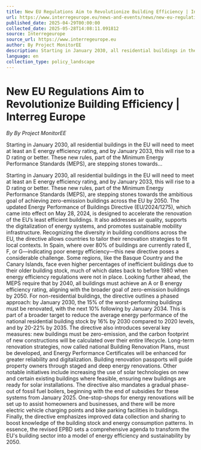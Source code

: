 ```yaml
---
title: New EU Regulations Aim to Revolutionize Building Efficiency | Interreg Europe
url: https://www.interregeurope.eu/news-and-events/news/new-eu-regulations-aim-to-revolutionize-building-efficiency
published_date: 2025-04-29T00:00:00
collected_date: 2025-05-28T14:08:11.091812
source: Interregeurope
source_url: https://www.interregeurope.eu
author: By Project MonitorEE
description: Starting in January 2030, all residential buildings in the EU will need to meet at least an E energy efficiency rating, and by January 2033, this will rise to a D rating or better. These new rules, part of the Minimum Energy Performance Standards (MEPS), are stepping stones towards...
language: en
collection_type: policy_landscape
---
```


# New EU Regulations Aim to Revolutionize Building Efficiency | Interreg Europe

*By By Project MonitorEE*

Starting in January 2030, all residential buildings in the EU will need to meet at least an E energy efficiency rating, and by January 2033, this will rise to a D rating or better. These new rules, part of the Minimum Energy Performance Standards (MEPS), are stepping stones towards...

Starting in January 2030, all residential buildings in the EU will need to meet at least an E energy efficiency rating, and by January 2033, this will rise to a D rating or better. These new rules, part of the Minimum Energy Performance Standards (MEPS), are stepping stones towards the ambitious goal of achieving zero-emission buildings across the EU by 2050. 
 The updated Energy Performance of Buildings Directive (EU/2024/1275), which came into effect on May 28, 2024, is designed to accelerate the renovation of the EU’s least efficient buildings. It also addresses air quality, supports the digitalization of energy systems, and promotes sustainable mobility infrastructure. Recognizing the diversity in building conditions across the EU, the directive allows countries to tailor their renovation strategies to fit local contexts. 
 In Spain, where over 80% of buildings are currently rated E, F, or G—indicating poor energy efficiency—this new directive poses a considerable challenge. Some regions, like the Basque Country and the Canary Islands, face even higher percentages of inefficient buildings due to their older building stock, much of which dates back to before 1980 when energy efficiency regulations were not in place. 
 Looking further ahead, the MEPS require that by 2040, all buildings must achieve an A or B energy efficiency rating, aligning with the broader goal of zero-emission buildings by 2050. For non-residential buildings, the directive outlines a phased approach: by January 2030, the 15% of the worst-performing buildings must be renovated, with the next 10% following by January 2034. This is part of a broader target to reduce the average energy performance of the national residential building stock by 16% by 2030 compared to 2020 levels, and by 20-22% by 2035. 
 The directive also introduces several key measures: new buildings must be zero-emission, and the carbon footprint of new constructions will be calculated over their entire lifecycle. Long-term renovation strategies, now called national Building Renovation Plans, must be developed, and Energy Performance Certificates will be enhanced for greater reliability and digitalization. Building renovation passports will guide property owners through staged and deep energy renovations. 
 Other notable initiatives include increasing the use of solar technologies on new and certain existing buildings where feasible, ensuring new buildings are ready for solar installations. The directive also mandates a gradual phase-out of fossil fuel boilers, beginning with the end of subsidies for these systems from January 2025. One-stop-shops for energy renovations will be set up to assist homeowners and businesses, and there will be more electric vehicle charging points and bike parking facilities in buildings. 
 Finally, the directive emphasizes improved data collection and sharing to boost knowledge of the building stock and energy consumption patterns. 
 In essence, the revised EPBD sets a comprehensive agenda to transform the EU's building sector into a model of energy efficiency and sustainability by 2050.